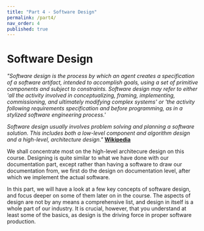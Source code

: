 ```yaml
---
title: "Part 4 - Software Design"
permalink: /part4/
nav_order: 4
published: true
---
```


# Software Design

*"Software design is the process by which an agent creates a specification of a software artifact, intended to accomplish goals, using a set of primitive components and subject to constraints. Software design may refer to either 'all the activity involved in conceptualizing, framing, implementing, commissioning, and ultimately modifying complex systems' or 'the activity following requirements specification and before programming, as in a stylized software engineering process.'*

*Software design usually involves problem solving and planning a software solution. This includes both a low-level component and algorithm design and a high-level, architecture design."* [**Wikipedia**](https://en.wikipedia.org/wiki/Software_design)

We shall concentrate most on the high-level architecure design on this course. Designing is quite similar to what we have done with our documentation part, except rather than having a software to draw our documentation from, we first do the design on documentation level, after which we implement the actual software.

In this part, we will have a look at a few key concepts of software design, and focus deeper on some of them later on in the course. The aspects of design are not by any means a comprehensive list, and design in itself is a whole part of our industry. It is crucial, however, that you understand at least some of the basics, as design is the driving force in proper software production.

